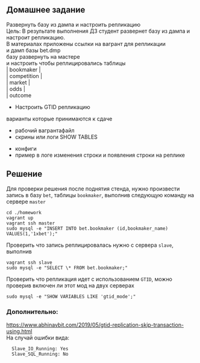 ## Домашнее задание  
Развернуть базу из дампа и настроить репликацию  
Цель: В результате выполнения ДЗ студент развернет базу из дампа и настроит репликацию.  
В материалах приложены ссылки на вагрант для репликации  
и дамп базы bet.dmp  
базу развернуть на мастере  
и настроить чтобы реплицировались таблицы  
| bookmaker |  
| competition |  
| market |  
| odds |  
| outcome  
  
* Настроить GTID репликацию  
  
варианты которые принимаются к сдаче  
- рабочий вагрантафайл  
- скрины или логи SHOW TABLES  
* конфиги  
* пример в логе изменения строки и появления строки на реплике  

## Решение  
Для проверки решения после поднятия стенда, нужно произвести запись в базу `bet`, таблицы `bookmaker`, выполнив следующую команду на сервере `master`  
```
cd ./homework
vagrant up
vagrant ssh master
sudo mysql -e "INSERT INTO bet.bookmaker (id,bookmaker_name) VALUES(1,'1xbet');"
```

Проверить что запись реплицировалась нужно с сервера `slave`, выполнив

```
vagrant ssh slave
sudo mysql -e "SELECT \* FROM bet.bookmaker;"
```

Проверить что репликация идет с использованием `GTID`, можно проверив включен ли этот мод на двух серверах

```
sudo mysql -e "SHOW VARIABLES LIKE 'gtid_mode';"
```
### Дополнительно:  
https://www.abhinavbit.com/2019/05/gtid-replication-skip-transaction-using.html  
На случай ошибки вида:  
```
  Slave_IO_Running: Yes
  Slave_SQL_Running: No
```
